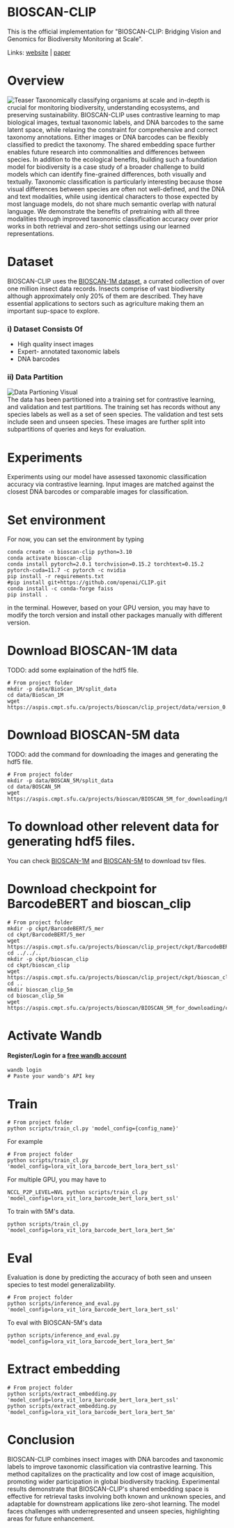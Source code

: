 # BIOSCAN-CLIP
This is the official implementation for "BIOSCAN-CLIP: Bridging Vision and Genomics for Biodiversity Monitoring at Scale".

Links: [website](https://3dlg-hcvc.github.io/bioscan-clip/) | [paper](https://arxiv.org/abs/2405.17537)

# Overview
![Teaser](./docs/static/images/method.png)
Taxonomically classifying organisms at scale and in-depth is crucial for monitoring biodiversity, understanding ecosystems, and preserving sustainability.
BIOSCAN-CLIP uses contrastive learning to map biological images, textual taxonomic labels, and DNA barcodes to the same latent space, while relaxing the constraint for comprehensive and correct taxonomy annotations. Either images or DNA barcodes can be flexibly classified to predict the taxonomy. The shared embedding space further enables future research into commonalities and differences between species. In addition to the ecological benefits, building such a foundation model for biodiversity is a case study of a broader challenge to build models which can identify fine-grained differences, both visually and textually. Taxonomic classification is particularly interesting because those visual differences between species are often not well-defined, and the DNA and text modalities, while using identical characters to those expected by most language models, do not share much semantic overlap with natural language. We demonstrate the benefits of pretraining with all three modalities through improved taxonomic classification accuracy over prior works in both retrieval and zero-shot settings using our learned representations.
# Dataset
BIOSCAN-CLIP uses the [BIOSCAN-1M dataset](https://www.kaggle.com/datasets/zahragharaee/bioscan-1m-insect-dataset
), a currated collection of over one million insect data records.
Insects comprise of vast biodiversity although approximately only 20% of them are described. They have essential applications to sectors such as agriculture making them an important sup-space to explore.
### i) Dataset Consists Of
- High quality insect images
- Expert- annotated taxonomic labels
- DNA barcodes
### ii) Data Partition
![Data Partioning Visual](./docs/static/images/partition.png) <br>
The data has been partitioned into a training set for contrastive learning, and validation and test partitions. The training set has records without any species labels as well as a set of seen species. The validation and test sets include seen and unseen species. These images are further split into subpartitions of queries and keys for evaluation.
<br>
# Experiments

Experiments using our model have assessed taxonomic classification accuracy via contrastive learning. Input images are matched against the closest DNA barcodes or comparable images for classification. 

# Set environment
For now, you can set the environment by typing
```shell
conda create -n bioscan-clip python=3.10
conda activate bioscan-clip
conda install pytorch=2.0.1 torchvision=0.15.2 torchtext=0.15.2 pytorch-cuda=11.7 -c pytorch -c nvidia
pip install -r requirements.txt
#pip install git+https://github.com/openai/CLIP.git
conda install -c conda-forge faiss
pip install .
```
in the terminal. However, based on your GPU version, you may have to modify the torch version and install other packages manually with different version.
# Download BIOSCAN-1M data
TODO: add some explaination of the hdf5 file.
```shell
# From project folder
mkdir -p data/BioScan_1M/split_data
cd data/BioScan_1M
wget https://aspis.cmpt.sfu.ca/projects/bioscan/clip_project/data/version_0.2.1/BioScan_data_in_splits.hdf5
```
# Download BIOSCAN-5M data
TODO: add the command for downloading the images and generating the hdf5 file.
```shell
# From project folder
mkdir -p data/BOSCAN_5M/split_data
cd data/BOSCAN_5M
wget https://aspis.cmpt.sfu.ca/projects/bioscan/BIOSCAN_5M_for_downloading/BIOSCAN_5M.hdf5
```
# To download other relevent data for generating hdf5 files.
You can check [BIOSCAN-1M](https://github.com/zahrag/BIOSCAN-1M) and [BIOSCAN-5M](https://github.com/zahrag/BIOSCAN-5M) to download tsv files.
# Download checkpoint for BarcodeBERT and bioscan_clip
```shell
# From project folder
mkdir -p ckpt/BarcodeBERT/5_mer
cd ckpt/BarcodeBERT/5_mer
wget https://aspis.cmpt.sfu.ca/projects/bioscan/clip_project/ckpt/BarcodeBERT/model_41.pth
cd ../../..
mkdir -p ckpt/bioscan_clip
cd ckpt/bioscan_clip
wget https://aspis.cmpt.sfu.ca/projects/bioscan/clip_project/ckpt/bioscan_clip/version_0_1_0/lora_vit_lora_bert_ssl_batch_size_400/best.pth
cd ..
mkdir bioscan_clip_5m
cd bioscan_clip_5m
wget https://aspis.cmpt.sfu.ca/projects/bioscan/BIOSCAN_5M_for_downloading/ckpt/best.pth
```
# Activate Wandb
#### Register/Login for a [free wandb account](https://wandb.ai/site)
```shell
wandb login
# Paste your wandb's API key
```
# Train
```shell
# From project folder
python scripts/train_cl.py 'model_config={config_name}'
```
For example
```shell
# From project folder
python scripts/train_cl.py 'model_config=lora_vit_lora_barcode_bert_lora_bert_ssl'
```
For multiple GPU, you may have to
```shell
NCCL_P2P_LEVEL=NVL python scripts/train_cl.py 'model_config=lora_vit_lora_barcode_bert_lora_bert_ssl'
```
To train with 5M's data.
```shell
python scripts/train_cl.py 'model_config=lora_vit_lora_barcode_bert_lora_bert_5m'
```
# Eval
Evaluation is done by predicting the accuracy of both seen and unseen species to test model generalizability. 
```shell
# From project folder
python scripts/inference_and_eval.py 'model_config=lora_vit_lora_barcode_bert_lora_bert_ssl'
```
To eval with BIOSCAN-5M's data
```shell
python scripts/inference_and_eval.py 'model_config=lora_vit_lora_barcode_bert_lora_bert_5m'
```
# Extract embedding
```shell
# From project folder
python scripts/extract_embedding.py 'model_config=lora_vit_lora_barcode_bert_lora_bert_ssl'
python scripts/extract_embedding.py 'model_config=lora_vit_lora_barcode_bert_lora_bert_5m'
```

# Conclusion
BIOSCAN-CLIP combines insect images with DNA barcodes and taxonomic labels to improve taxonomic classification via contrastive learning. This method capitalizes on the practicality and low cost of image acquisition, promoting wider participation in global biodiversity tracking. Experimental results demonstrate that BIOSCAN-CLIP's shared embedding space is effective for retrieval tasks involving both known and unknown species, and adaptable for downstream applications like zero-shot learning. The model faces challenges with underrepresented and unseen species, highlighting areas for future enhancement.
